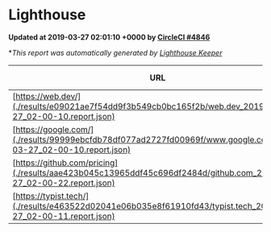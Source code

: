 
# Lighthouse

**Updated at 2019-03-27 02:01:10 +0000 by [CircleCI #4846](https://circleci.com/gh/ItinerisLtd/lighthouse-keeper-example/4846)**

**This report was automatically generated by [Lighthouse Keeper](https://github.com/itinerisltd/lighthouse-keeper)*

| URL | Performance | Accessibility | Best Practices | SEO | PWA | Updated At |
| --- | --- | --- | --- | --- | --- | --- |
| [https://web.dev/](./results/e09021ae7f54dd9f3b549cb0bc165f2b/web.dev_2019-03-27_02-00-10.report.json) | 0.96 | 0.93 | 1 | 0.96 | 1 | 2019-03-27T02:00:10.797Z |
| [https://google.com/](./results/99999ebcfdb78df077ad2727fd00969f/www.google.com_2019-03-27_02-00-10.report.json) | 0.96 | 0.71 | 0.93 | 0.82 | 0.58 | 2019-03-27T02:00:10.028Z |
| [https://github.com/pricing](./results/aae423b045c13965ddf45c696df2484d/github.com_2019-03-27_02-00-22.report.json) | 0.87 | 0.89 | 0.93 | 0.9 | 0.58 | 2019-03-27T02:00:22.811Z |
| [https://typist.tech/](./results/e463522d02041e06b035e8f61910fd43/typist.tech_2019-03-27_02-00-11.report.json) | 1 |  |  |  |  | 2019-03-27T02:00:11.080Z |
